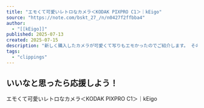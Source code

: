 ```yaml
---
title: "エモくて可愛いレトロなカメラ＜KODAK PIXPRO C1＞｜kEigo"
source: "https://note.com/bskt_27_/n/n0427f2ffbba4"
author:
  - "[[kEigo]]"
published: 2025-07-13
created: 2025-07-15
description: "新しく購入したカメラが可愛くて写りもエモかったのでご紹介します。 その名も「KODAK PIXPRO C1」  まず、カメラのデザインとしてもかなりいい。 重厚感がありつつもレトロさがあるそんなデザイン。  ブラック・ブラウンの二色展開。 どちらも可愛かったので迷いましたがブラックを選択しました。  持っていてテンションが上がるデザインというのはかなり大切ですよね。  Twitterで作例を上げたところかなり反応をいただけたのでnoteにもまとめました。 YouTubeでも紹介しているので気になった人はぜひご覧ください。 そちらでは撮って出しの写真を紹介しています。"
tags:
  - "clippings"
---
```

## いいなと思ったら応援しよう！

エモくて可愛いレトロなカメラ＜KODAK PIXPRO C1＞｜kEigo